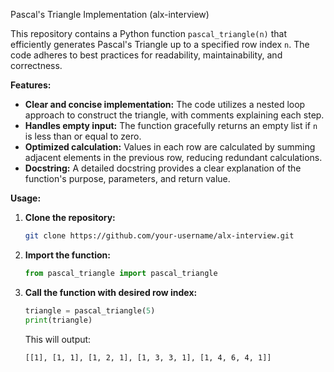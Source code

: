 Pascal's Triangle Implementation (alx-interview)


This repository contains a Python function `pascal_triangle(n)` that efficiently generates Pascal's Triangle up to a specified row index `n`. The code adheres to best practices for readability, maintainability, and correctness.

**Features:**

- **Clear and concise implementation:** The code utilizes a nested loop approach to construct the triangle, with comments explaining each step.
- **Handles empty input:** The function gracefully returns an empty list if `n` is less than or equal to zero.
- **Optimized calculation:** Values in each row are calculated by summing adjacent elements in the previous row, reducing redundant calculations.
- **Docstring:** A detailed docstring provides a clear explanation of the function's purpose, parameters, and return value.

**Usage:**

1. **Clone the repository:**

   ```bash
   git clone https://github.com/your-username/alx-interview.git
   ```

2. **Import the function:**

   ```python
   from pascal_triangle import pascal_triangle
   ```

3. **Call the function with desired row index:**

   ```python
   triangle = pascal_triangle(5)
   print(triangle)
   ```

   This will output:

   ```
   [[1], [1, 1], [1, 2, 1], [1, 3, 3, 1], [1, 4, 6, 4, 1]]
   ```